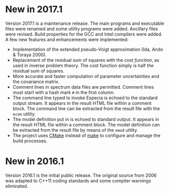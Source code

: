 # New in 2017.1

Version 2017.1 is a maintenance release. The main programs and executable
files were renamed and some utility programs were added. Ancillary files
were revised. Build properties for the GCC and Intel compilers were added.
A few new features and enhancements were implemented:

* Implementation of the extended pseudo-Voigt approximation (Ida, Ando &
Toraya 2000).
* Replacement of the residual sum of squares with the *cost function*,
as used in inverse problem theory. The cost function simply is half the
residual sum of squares.
* More accurate and faster computation of parameter uncertainties and
the covariance matrix.
* Comment lines in spectrum data files are permitted. Comment lines must
start with a hash mark `#` in the first column.
* The command line typed to invoke Especia is echoed to the standard
output stream. It appears in the result HTML file within a comment block.
The command line can be extracted from the result file with the `ecom`
utility.
* The model definition put in is echoed to standard output. It appears in the
result HTML file within a comment block. The model definition can be extracted
from the result file by means of the `emod` utility.
* The project uses [CMake](https://cmake.org) instead of
[make](https://www.gnu.org/software/make/) to configure and manage the build
processes.

# New in 2016.1

Version 2016.1 is the initial public release. The original source from 2006
was adapted to C++11 coding standards and some compiler warnings eliminated.


